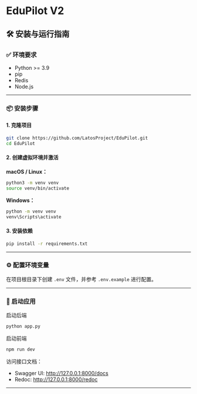 # EduPilot V2

## 🛠️ 安装与运行指南

### ✅ 环境要求

- Python >= 3.9
- pip
- Redis
- Node.js

---

### 📦 安装步骤

#### 1. 克隆项目

```bash
git clone https://github.com/LatosProject/EduPilot.git
cd EduPilot
```

#### 2. 创建虚拟环境并激活

**macOS / Linux：**

```bash
python3 -m venv venv
source venv/bin/activate
```

**Windows：**

```bash
python -m venv venv
venv\Scripts\activate
```

#### 3. 安装依赖

```bash
pip install -r requirements.txt
```

---

### ⚙️ 配置环境变量

在项目根目录下创建 `.env` 文件，并参考 `.env.example` 进行配置。

---

### 🚀 启动应用

启动后端

```bash
python app.py
```

启动前端

```bash
npm run dev
```

访问接口文档：

- Swagger UI: http://127.0.0.1:8000/docs
- Redoc: http://127.0.0.1:8000/redoc

---